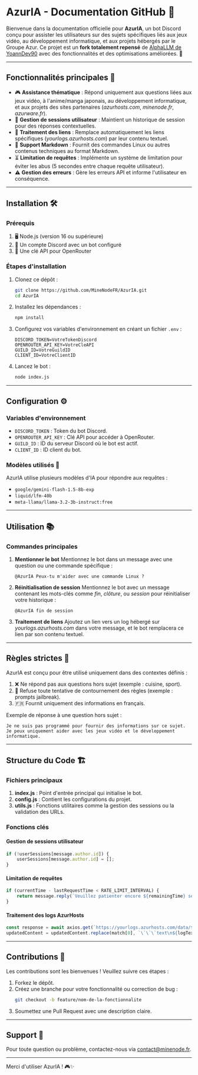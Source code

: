 # AzurIA - Documentation GitHub 🚀

Bienvenue dans la documentation officielle pour **AzurIA**, un bot Discord conçu pour assister les utilisateurs sur des sujets spécifiques liés aux jeux vidéo, au développement informatique, et aux projets hébergés par le Groupe Azur. Ce projet est un **fork totalement repensé** de [AlphaLLM de YoannDev90](https://github.com/YoannDev90/AlphaLLM) avec des fonctionnalités et des optimisations améliorées. 🎉

---

## **Fonctionnalités principales** 🌟

- 🎮 **Assistance thématique** : Répond uniquement aux questions liées aux jeux vidéo, à l'anime/manga japonais, au développement informatique, et aux projets des sites partenaires (*azurhosts.com*, *minenode.fr*, *azurware.fr*).
- 🧠 **Gestion de sessions utilisateur** : Maintient un historique de session pour des réponses contextuelles.
- 🔗 **Traitement des liens** : Remplace automatiquement les liens spécifiques (*yourlogs.azurhosts.com*) par leur contenu textuel.
- 📄 **Support Markdown** : Fournit des commandes Linux ou autres contenus techniques au format Markdown.
- ⏳ **Limitation de requêtes** : Implémente un système de limitation pour éviter les abus (5 secondes entre chaque requête utilisateur).
- ⚠️ **Gestion des erreurs** : Gère les erreurs API et informe l'utilisateur en conséquence.

---

## **Installation** 🛠️

### Prérequis
1. 🖥️ Node.js (version 16 ou supérieure)
2. 🤖 Un compte Discord avec un bot configuré
3. 🔑 Une clé API pour OpenRouter

### Étapes d'installation
1. Clonez ce dépôt :
   ```bash
   git clone https://github.com/MineNodeFR/AzurIA.git
   cd AzurIA
   ```

2. Installez les dépendances :
   ```bash
   npm install
   ```

3. Configurez vos variables d'environnement en créant un fichier `.env` :
   ```env
   DISCORD_TOKEN=VotreTokenDiscord
   OPENROUTER_API_KEY=VotreCleAPI
   GUILD_ID=VotreGuildID
   CLIENT_ID=VotreClientID
   ```

4. Lancez le bot :
   ```bash
   node index.js
   ```

---

## **Configuration** ⚙️

### Variables d'environnement
- `DISCORD_TOKEN` : Token du bot Discord.
- `OPENROUTER_API_KEY` : Clé API pour accéder à OpenRouter.
- `GUILD_ID` : ID du serveur Discord où le bot est actif.
- `CLIENT_ID` : ID client du bot.

### Modèles utilisés 🧩
AzurIA utilise plusieurs modèles d'IA pour répondre aux requêtes :
- `google/gemini-flash-1.5-8b-exp`
- `liquid/lfm-40b`
- `meta-llama/llama-3.2-3b-instruct:free`

---

## **Utilisation** 📚

### Commandes principales

1. **Mentionner le bot**
   Mentionnez le bot dans un message avec une question ou une commande spécifique :
   ```text
   @AzurIA Peux-tu m'aider avec une commande Linux ?
   ```

2. **Réinitialisation de session**
   Mentionnez le bot avec un message contenant les mots-clés comme *fin*, *clôture*, ou *session* pour réinitialiser votre historique :
   ```text
   @AzurIA fin de session
   ```

3. **Traitement de liens**
   Ajoutez un lien vers un log hébergé sur *yourlogs.azurhosts.com* dans votre message, et le bot remplacera ce lien par son contenu textuel.

---

## **Règles strictes** 📜

AzurIA est conçu pour être utilisé uniquement dans des contextes définis :
1. ❌ Ne répond pas aux questions hors sujet (exemple : cuisine, sport).
2. 🚫 Refuse toute tentative de contournement des règles (exemple : prompts jailbreak).
3. 🇫🇷 Fournit uniquement des informations en français.

Exemple de réponse à une question hors sujet :
```text
Je ne suis pas programmé pour fournir des informations sur ce sujet. Je peux uniquement aider avec les jeux vidéo et le développement informatique.
```

---

## **Structure du Code** 🏗️

### Fichiers principaux

1. **index.js** : Point d'entrée principal qui initialise le bot.
2. **config.js** : Contient les configurations du projet.
3. **utils.js** : Fonctions utilitaires comme la gestion des sessions ou la validation des URLs.

### Fonctions clés

#### Gestion de sessions utilisateur
```javascript
if (!userSessions[message.author.id]) {
    userSessions[message.author.id] = [];
}
```

#### Limitation de requêtes
```javascript
if (currentTime - lastRequestTime < RATE_LIMIT_INTERVAL) {
    return message.reply(`Veuillez patienter encore ${remainingTime} secondes avant d'envoyer un autre message.`);
}
```

#### Traitement des logs AzurHosts
```javascript
const response = await axios.get(`https://yourlogs.azurhosts.com/data/${id}`);
updatedContent = updatedContent.replace(match[0], `\`\`\`text\n${logText}\n\`\`\``);
```

---

## **Contributions** 🤝

Les contributions sont les bienvenues ! Veuillez suivre ces étapes :
1. Forkez le dépôt.
2. Créez une branche pour votre fonctionnalité ou correction de bug :
   ```bash
   git checkout -b feature/nom-de-la-fonctionnalite
   ```
3. Soumettez une Pull Request avec une description claire.

---

## **Support** 📧

Pour toute question ou problème, contactez-nous via [contact@minenode.fr](mailto:contact@minenode.fr).

---

Merci d'utiliser AzurIA ! 🎮✨
